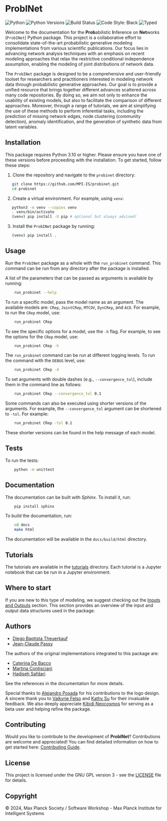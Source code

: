 # ProbINet

![Python](https://img.shields.io/pypi/pyversions/probinet)
![Python Versions](https://img.shields.io/badge/python-3.10%20|%203.11%20|%203.12-blue)
![Build Status](https://github.com/MPI-IS/probinet/actions/workflows/test.yml/badge.svg)
![Code Style: Black](https://img.shields.io/badge/code%20style-black-000000.svg)
![Typed](https://img.shields.io/badge/typed-yes-brightgreen)

Welcome to the documentation for the **Prob**abilistic **I**nference on **Net**works
(``ProbINet``) Python
package. This project is a
collaborative effort to consolidate state-of-the-art probabilistic generative modeling implementations from various
scientific publications. Our focus lies in advancing network analysis techniques with an emphasis on recent modeling
approaches that relax the restrictive conditional independence assumption, enabling the modeling of joint
distributions of network data.

The ``ProbINet`` package is designed to be a comprehensive and user-friendly toolset for
researchers and practitioners
interested in modeling network data through probabilistic generative approaches. Our goal is to provide a
unified resource that brings together different advances scattered across many code repositories.
By doing so, we aim not only to enhance the usability of existing models, but also to facilitate the comparison
of different approaches. Moreover, through a range of tutorials, we aim at simplifying the use of these methods
to perform inferential tasks, including the prediction of missing network edges, node clustering (community detection),
anomaly identification, and the generation of synthetic data from latent variables.

## Installation


This package requires Python 3.10 or higher. Please ensure you have one of these versions before proceeding with the installation.
To get started, follow these steps:

1. Clone the repository and navigate to the `probinet` directory:

```bash
   git clone https://github.com/MPI-IS/probinet.git
   cd probinet
````

2. Create a virtual environment. For example, using ``venv``:

```bash
   python3 -m venv --copies venv
   . venv/bin/activate
   (venv) pip install -U pip # optional but always advised!
```

3. Install the ``ProbINet`` package by running:

```bash
   (venv) pip install .
```

## Usage

Run the ``ProbINet`` package as a whole with the `run_probinet` command. This command can be run 
from any directory after the package is installed.

A list of the parameters that can be passed as arguments is available by running:

```bash
    run_probinet --help
```

To run a specific model, pass the model name as an argument. The available models are: `CRep`, `JointCRep`, `MTCOV`, `DynCRep`, and `ACD`. For example, to run the `CRep` model, use:

```bash
    run_probinet CRep
```

To see the specific options for a model, use the `-h` flag. For example, to see the options for the `CRep` model, use:

```bash
    run_probinet CRep -h
```

The `run_probinet` command can be run at different logging levels. To run the command with the `DEBUG` level, use:

```bash
    run_probinet CRep -d
```

To set arguments with double dashes (e.g., `--convergence_tol`), include them in the command line 
as follows:

```bash
    run_probinet CRep --convergence_tol 0.1
```

Some commands can also be executed using shorter versions of the arguments. For example, the 
`--convergence_tol` argument can be shortened to `-tol`. For example:

```bash
    run_probinet CRep -tol 0.1
```
These shorter versions can be found in the help message of each model.

## Tests

To run the tests:

```bash
    python -m unittest
```

## Documentation

The documentation can be built with *Sphinx*. To install it, run:

```bash
    pip install sphinx
```

To build the documentation, run:

```bash
    cd docs
    make html
```

The documentation will be available in the `docs/build/html` directory.

## Tutorials

The tutorials are available in the [tutorials](https://github.com/MPI-IS/probinet/tree/develop/docs/source/tutorials) 
directory.
Each tutorial is a Jupyter 
notebook that can be run in a Jupyter environment. 

## Where to start

If you are new to this type of modeling, we suggest checking out the [Inputs and Outputs](https://mpi-is.github.io/probinet/start.html) section. 
This section provides an overview of the input and output data structures used in the package.

## Authors

- [Diego Baptista Theuerkauf](https://github.com/diegoabt)
- [Jean-Claude Passy](https://is.mpg.de/person/jpassy)

The authors of the original implementations integrated to this package are:

- [Caterina De Bacco](https://cdebacco.com/) 
- [Martina Contisciani](https://github.com/mcontisc) 
- [Hadiseh Safdari](https://github.com/hds-safdari)

See the references in the documentation for more details.

Special thanks to [Alejandro Posada](https://is.mpg.de/~posada) for his contributions to the 
logo design. A sincere thank you to [Valkyrie Felso](https://github.com/vmfelso) and [Kathy Su](https://github.com/ksu00) for their invaluable feedback. 
We also deeply appreciate [Kibidi Neocosmos](https://github.com/kibidi) for serving as a beta user and helping refine the 
package.

## Contributing

Would you like to contribute to the development of **ProbINet**? Contributions are welcome and 
appreciated! You can find detailed information on how to get started here: [Contributing Guide](https://mpi-is.github.io/probinet/contributing.html).


## License

This project is licensed under the GNU GPL version 3 - see the [LICENSE](https://github.com/MPI-IS/probinet/blob/develop/LICENSE.md) file for
details.


## Copyright

© 2024, Max Planck Society / Software Workshop - Max Planck Institute for Intelligent Systems
